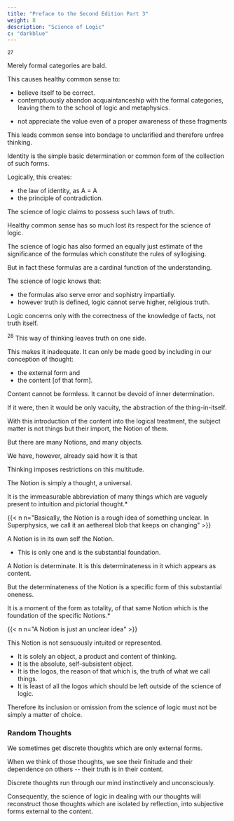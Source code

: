 ```yaml
---
title: "Preface to the Second Edition Part 3"
weight: 8
description: "Science of Logic"
c: "darkblue"
---
```



<sup>27</sup> 

<!-- Faced with the baldness of the  -->

Merely formal categories are bald. 

This causes healthy common sense to:
- believe itself to be correct. 
- contemptuously abandon acquaintanceship with the formal categories, leaving them to the school of logic and metaphysics.
 <!-- has, in the end, felt itself to be so much in the right -->
- not appreciate the value even of a proper awareness of these fragments

 <!-- and is quite unaware that in the instinctive thinking of natural logic, and still more in the deliberate rejection of any acquaintance with or knowledge of the thought determinations themselves,  -->

This leads common sense into bondage to unclarified and therefore unfree thinking.

Identity is the simple basic determination or common form of the collection of such forms.

 <!-- is identity which, in the logic of this collection, is asserted as  -->

Logically, this creates:
- the law of identity, as A = A
- the principle of contradiction. 

The science of logic claims to possess such laws of truth.

Healthy common sense has so much lost its respect for the science of logic. 

<!-- the school which  
 and still busies itself with them that it ridicules it and its laws and regards anyone as insufferable who can utter truths in accordance with such laws: the plant is — a plant, science is — science. -->

The science of logic has also formed an equally just estimate of the significance of the formulas which constitute the rules of syllogising.

But in fact these formulas are a cardinal function of the understanding.

 <!-- (although it would be a mistake not to recognise that these have their place in cognition where they must be obeyed);  -->

The science of logic knows that:
- the formulas also serve error and sophistry impartially. 
- however truth is defined, logic cannot serve higher, religious truth.

Logic concerns only with the correctness of the knowledge of facts, not truth itself.


<sup>28</sup> This way of thinking leaves truth on one side.

This makes it inadequate. It can only be made good by including in our conception of thought:
- the external form and
- the content [of that form].

Content cannot be formless. It cannot be devoid of inner determination.

If it were, then it would be only vacuity, the abstraction of the thing-in-itself.

<!-- The content in its own self possesses form, in fact it is through form alone that it has soul and meaning, and that it is form itself which is transformed only into the semblance of a content, hence into the semblance of something external to this semblance.  -->

With this introduction of the content into the logical treatment, the subject matter is not things but their import, the Notion of them. 

But there are many Notions, and many objects.

We have, however, already said how it is that

Thinking imposes restrictions on this multitude.

The Notion is simply a thought, a universal.

It is the immeasurable abbreviation of many things which are vaguely present to intuition and pictorial thought.*

{{< n n="Basically, the Notion is a rough idea of something unclear. In Superphysics, we call it an aethereal blob that keeps on changing" >}}


A Notion is in its own self the Notion.
- This is only one and is the substantial foundation.

A Notion is determinate. It is this determinateness in it which appears as content.

But the determinateness of the Notion is a specific form of this substantial oneness.

It is a moment of the form as totality, of that same Notion which is the foundation of the specific Notions.*

{{< n n="A Notion is just an unclear idea" >}}


This Notion is not sensuously intuited or represented.
- It is solely an object, a product and content of thinking. 
- It is the absolute, self-subsistent object.
- It is the logos, the reason of that which is, the truth of what we call things.
- It is least of all the logos which should be left outside of the science of logic.

Therefore its inclusion or omission from the science of logic must not be simply a matter of choice.


### Random Thoughts

We sometimes get discrete thoughts which are only external forms.

When we think of those thoughts, we see their finitude and their dependence on others -- their truth is in their content. 

 <!-- untruth of their supposed independent self-subsistence, that their truth is the Notion.  -->

 <!-- with the thought determinations which in general -->

Discrete thoughts run through our mind instinctively and unconsciously.

Consequently, the science of logic in dealing with our thoughts will reconstruct those thoughts which are isolated by reflection, into subjective forms external to the content. 

 <!-- — and even when they become part of the language do not become objects of our attention — will also be a reconstruction of those which are singled out by reflection and are fixed by it as subjective forms external to the matter and import of the determinations of thought. -->
